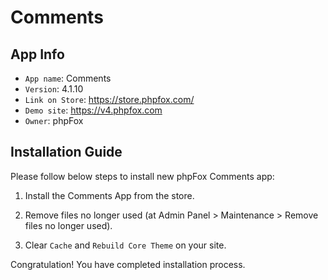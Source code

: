 # Comments

## App Info

- `App name`: Comments
- `Version`: 4.1.10
- `Link on Store`: https://store.phpfox.com/
- `Demo site`: https://v4.phpfox.com
- `Owner`: phpFox

## Installation Guide

Please follow below steps to install new phpFox Comments app:

1. Install the Comments App from the store.

2. Remove files no longer used (at Admin Panel > Maintenance > Remove files no longer used).

3. Clear `Cache` and `Rebuild Core Theme` on your site.

Congratulation! You have completed installation process.